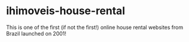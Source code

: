 # ihimoveis-house-rental
This is one of the first (if not the first!) online house rental websites from Brazil launched on 2001!
